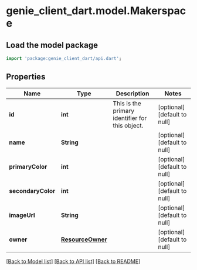 # genie_client_dart.model.Makerspace

## Load the model package
```dart
import 'package:genie_client_dart/api.dart';
```

## Properties
Name | Type | Description | Notes
------------ | ------------- | ------------- | -------------
**id** | **int** | This is the primary identifier for this object.  | [optional] [default to null]
**name** | **String** |  | [optional] [default to null]
**primaryColor** | **int** |  | [optional] [default to null]
**secondaryColor** | **int** |  | [optional] [default to null]
**imageUrl** | **String** |  | [optional] [default to null]
**owner** | [**ResourceOwner**](ResourceOwner.md) |  | [optional] [default to null]

[[Back to Model list]](../README.md#documentation-for-models) [[Back to API list]](../README.md#documentation-for-api-endpoints) [[Back to README]](../README.md)


